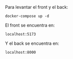 Para levantar el front y el back:

```
docker-compose up -d
```

El front se encuentra en:

```
localhost:5173
```

Y el back se encuentra en:

```
localhost:8000
```
